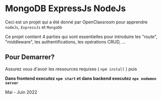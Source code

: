 # MongoDB ExpressJs NodeJs

Ceci est un projet qui a été donné par OpenClassroom pour apprendre `nodeJs`, `ExpressJs` et `MongoDb`

Ce projet contient 4 parties qui sont essentielles pour introduire les "route", "middleware", les authentifications, les opérations CRUD, ...

## Pour Demarrer?
Assurez vous d'avoir les ressources requises ( `npm install` ) puis

 **Dans frontend executez `npm start` et dans backend executez `npx nodemon server`**
 
 Mai - Juin 2022
